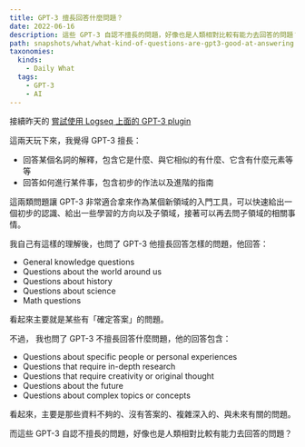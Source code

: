 ```yaml
---
title: GPT-3 擅長回答什麼問題？
date: 2022-06-16
description: 這些 GPT-3 自認不擅長的問題，好像也是人類相對比較有能力去回答的問題？
path: snapshots/what/what-kind-of-questions-are-gpt3-good-at-answering
taxonomies:
  kinds: 
    - Daily What
  tags: 
    - GPT-3
    - AI
---
```


接續昨天的 [嘗試使用 Logseq 上面的 GPT-3 plugin](@/snapshots/tried-tried-to-use-logseq-plugin-gpt3-openai.md)

這兩天玩下來，我覺得 GPT-3 擅長：

- 回答某個名詞的解釋，包含它是什麼、與它相似的有什麼、它含有什麼元素等等
- 回答如何進行某件事，包含初步的作法以及進階的指南

這兩類問題讓 GPT-3 非常適合拿來作為某個新領域的入門工具，可以快速給出一個初步的認識、給出一些學習的方向以及子領域，接著可以再去問子領域的相關事情。

我自己有這樣的理解後，也問了 GPT-3 他擅長回答怎樣的問題，他回答：

- General knowledge questions
- Questions about the world around us
- Questions about history
- Questions about science
- Math questions

看起來主要就是某些有「確定答案」的問題。

不過， 我也問了 GPT-3 不擅長回答什麼問題，他的回答包含：

- Questions about specific people or personal experiences
- Questions that require in-depth research
- Questions that require creativity or original thought
- Questions about the future
- Questions about complex topics or concepts

看起來，主要是那些資料不夠的、沒有答案的、複雜深入的、與未來有關的問題。

而這些 GPT-3 自認不擅長的問題，好像也是人類相對比較有能力去回答的問題？

